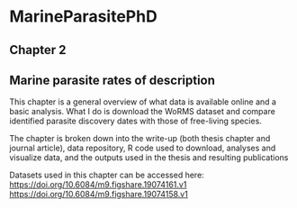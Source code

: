 # MarineParasitePhD
## Chapter 2
## Marine parasite rates of description

This chapter is a general overview of what data is available online and a basic analysis. 
What I do is download the WoRMS dataset and compare identified parasite discovery dates with those of free-living species. 

The chapter is broken down into the write-up (both thesis chapter and journal article), data repository, R code used to download, analyses and visualize data, and the outputs used in the thesis and resulting publications

Datasets used in this chapter can be accessed here:
https://doi.org/10.6084/m9.figshare.19074161.v1
https://doi.org/10.6084/m9.figshare.19074158.v1
